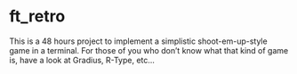 # ft_retro
This is a 48 hours project to implement a simplistic shoot-em-up-style game in a terminal. For those of you who don’t know what that kind of game is, have a look at Gradius, R-Type, etc...
